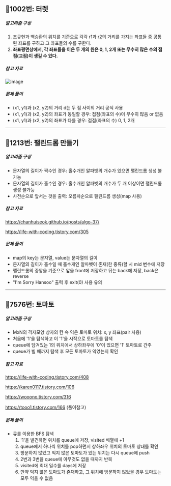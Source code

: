 ## 📝1002번: 터렛
##### 알고리즘 구상
1. 조규현과 백승환의 위치를 기준으로 각각 r1과 r2의 거리를 가지는 좌표들 중 공통된 좌표를 구하고 그 좌표들의 수를 구한다.
2. **좌표평면상에서, 각 좌표들을 이은 두 개의 원은 0, 1, 2개 또는 무수히 많은 수의 접점(교점)이 생길 수 있다.**
##### 참고 자료
![image](https://github.com/KangJiUng/BOJ_solutions/assets/107825793/f8efbe9c-bed1-4790-81b9-99ef0c2595d9)

##### 문제 풀이
- (x1, y1)과 (x2, y2)의 거리 d는 두 점 사이의 거리 공식 사용
- (x1, y1)과 (x2, y2)의 좌표가 동일할 경우: 접점(좌표의 수)이 무수히 많음 or 없음
- (x1, y1)과 (x2, y2)의 좌표가 다를 경우: 접점(좌표의 수) 0, 1, 2개
---
## 📝1213번: 팰린드롬 만들기
##### 알고리즘 구상
- 문자열의 길이가 짝수인 경우: 홀수개인 알파벳의 개수가 있으면 팰린드롬 생성 불가능
- 문자열의 길이가 홀수인 경우: 홀수개인 알파벳의 개수가 두 개 이상이면 팰린드롬 생성 불가능
- 사전순으로 앞서는 것을 출력: 오름차순으로 팰린드롬 생성(map 사용)

##### 참고 자료
https://chanhuiseok.github.io/posts/algo-37/

https://life-with-coding.tistory.com/305

##### 문제 풀이
- map의 key는 문자열, value는 문자열의 길이
- 문자열의 길이가 홀수일 때 홀수개인 알파벳이 존재(한 종류)할 시 mid 변수에 저장
- 팰린드롬의 중앙을 기준으로 앞을 front에 저장하고 뒤는 back에 저장, back은 reverse
- "I'm Sorry Hansoo" 출력 후 exit(0) 사용 유의
---
## 📝7576번: 토마토
##### 알고리즘 구상
- MxN의 격자모양 상자의 칸 속 익은 토마토 위치: x, y 좌표(pair 사용)
- 처음에 '1'을 탐색하고 이 '1'을 시작으로 토마토를 탐색
- queue에 담겨있는 1의 위치에서 상하좌우에 '0'이 있으면 '1' 토마토로 간주 
- queue가 빌 때까지 탐색 후 모든 토마토가 익었는지 확인

##### 참고 자료
https://life-with-coding.tistory.com/408

https://karen0117.tistory.com/106

https://wooono.tistory.com/316

https://tooo1.tistory.com/166 (풀이참고)

##### 문제 풀이
- 큐를 이용한 BFS 탐색
  1. '1'을 발견하면 위치를 queue에 저장, visited 배열에 +1
  2. queue에서 하나씩 위치를 pop하면서 상하좌우 위치의 토마토 상태를 확인
  3. 방문하지 않았고 익지 않은 토마토가 있는 위치는 다시 queue에 push
  4. 2번과 3번을 queue에 아무것도 없을 때까지 반복
  5. visited에 최대 일수를 days에 저장
  6. 만약 익지 않은 토마토가 존재하고, 그 위치에 방문하지 않았을 경우 토마토는 모두 익을 수 없음
